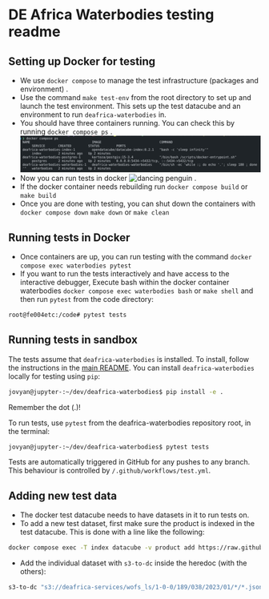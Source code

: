 # DE Africa Waterbodies testing readme

## Setting up Docker for testing

- We use `docker compose` to manage the test infrastructure (packages and environment) .
- Use the command `make test-env` from the root directory to set up and launch the test environment. This sets up the test datacube and an environment to run `deafrica-waterbodies` in.
- You should have three containers running. You can check   this by running `docker compose ps` . ![Expected Running Containers](../figures/ExpectedRunningContainers.png)
- Now you can run tests in docker <img src="https://emojis.slackmojis.com/emojis/images/1507772920/3024/penguin_dance.gif?1507772920" alt="dancing penguin" width="16"/> .
- If the docker container needs rebuilding run `docker compose build` or `make build`
- Once you are done with testing, you can shut down the containers with `docker compose down` `make down` or  `make clean`

## Running tests in Docker

- Once containers are up, you can run testing with the command `docker compose exec waterbodies pytest`
- If you want to run the tests interactively and have access to the interactive debugger,
  Execute bash within the docker container waterbodies `docker compose exec waterbodies bash` or `make shell` and then run `pytest` from the code directory:

```bash
root@fe004etc:/code# pytest tests
```

## Running tests in sandbox

The tests assume that `deafrica-waterbodies` is installed. To install, follow the instructions in the [main README](../README.md). You can install `deafrica-waterbodies` locally for testing using `pip`:

```bash
jovyan@jupyter-:~/dev/deafrica-waterbodies$ pip install -e .
```

Remember the dot (.)!

To run tests, use `pytest` from the deafrica-waterbodies repository root, in the terminal:

```bash
jovyan@jupyter-:~/dev/deafrica-waterbodies$ pytest tests
```

Tests are automatically triggered in GitHub for any pushes to any branch. This behaviour is controlled by `/.github/workflows/test.yml`.

## Adding new test data

- The docker test datacube needs to have datasets in it to run tests on.
- To add a new test dataset, first make sure the product is indexed in the test datacube. This is done with a line like the following:

```bash
docker compose exec -T index datacube -v product add https://raw.githubusercontent.com/digitalearthafrica/config/master/products/wofs_ls_summary_alltime.odc-product.yaml
```

- Add the individual dataset with `s3-to-dc` inside the heredoc (with the others):

```bash
s3-to-dc "s3://deafrica-services/wofs_ls/1-0-0/189/038/2023/01/*/*.json" --stac --no-sign-request --skip-lineage 'wofs_ls'
```
